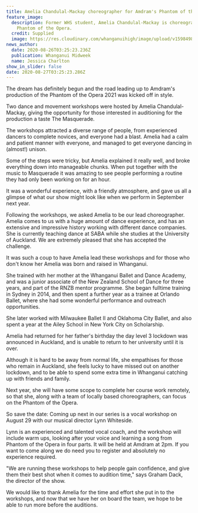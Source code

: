 ```yaml
---
title: Amelia Chandulal-Mackay choreographer for Amdram's Phantom of the Opera
feature_image:
  description: Former WHS student, Amelia Chandulal-Mackay is choreographer for
    Phantom of the Opera.
  credit: Supplied
  image: https://res.cloudinary.com/whanganuihigh/image/upload/v1598498930/News/Amelia_Chandulal-Mackay._Midweek_26.8.20_photo_supplied.jpg
news_author:
  date: 2020-08-26T03:25:23.236Z
  publication: Whanganui Midweek
  name: Jessica Charlton
show_in_slider: false
date: 2020-08-27T03:25:23.286Z
---
```

The dream has definitely begun and the road leading up to Amdram's production of the Phantom of the Opera 2021 was kicked off in style.

Two dance and movement workshops were hosted by Amelia Chandulal-Mackay, giving the opportunity for those interested in auditioning for the production a taste The Masquerade.

The workshops attracted a diverse range of people, from experienced dancers to complete novices, and everyone had a blast. Amelia had a calm and patient manner with everyone, and managed to get everyone dancing in (almost!) unison.

Some of the steps were tricky, but Amelia explained it really well, and broke everything down into manageable chunks. When put together with the music to Masquerade it was amazing to see people performing a routine they had only been working on for an hour.

It was a wonderful experience, with a friendly atmosphere, and gave us all a glimpse of what our show might look like when we perform in September next year.

Following the workshops, we asked Amelia to be our lead choreographer. Amelia comes to us with a huge amount of dance experience, and has an extensive and impressive history working with different dance companies. She is currently teaching dance at SABA while she studies at the University of Auckland. We are extremely pleased that she has accepted the challenge.

It was such a coup to have Amelia lead these workshops and for those who don't know her Amelia was born and raised in Whanganui.

She trained with her mother at the Whanganui Ballet and Dance Academy, and was a junior associate of the New Zealand School of Dance for three years, and part of the RNZB mentor programme. She began fulltime training in Sydney in 2014, and then spent a further year as a trainee at Orlando Ballet, where she had some wonderful performance and outreach opportunities.

She later worked with Milwaukee Ballet II and Oklahoma City Ballet, and also spent a year at the Ailey School in New York City on Scholarship.

Amelia had returned for her father's birthday the day level 3 lockdown was announced in Auckland, and is unable to return to her university until it is over.

Although it is hard to be away from normal life, she empathises for those who remain in Auckland, she feels lucky to have missed out on another lockdown, and to be able to spend some extra time in Whanganui catching up with friends and family.

Next year, she will have some scope to complete her course work remotely, so that she, along with a team of locally based choreographers, can focus on the Phantom of the Opera.

So save the date: Coming up next in our series is a vocal workshop on August 29 with our musical director Lynn Whiteside.

Lynn is an experienced and talented vocal coach, and the workshop will include warm ups, looking after your voice and learning a song from Phantom of the Opera in four parts. It will be held at Amdram at 2pm. If you want to come along we do need you to register and absolutely no experience required.

"We are running these workshops to help people gain confidence, and give them their best shot when it comes to audition time," says Graham Dack, the director of the show.

We would like to thank Amelia for the time and effort she put in to the workshops, and now that we have her on board the team, we hope to be able to run more before the auditions.

